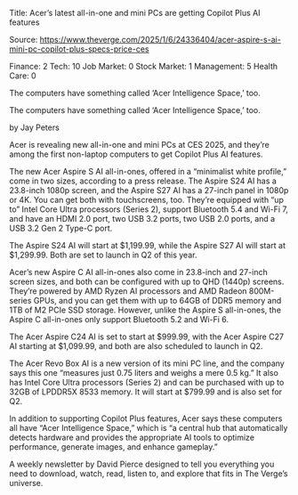 Title: Acer’s latest all-in-one and mini PCs are getting Copilot Plus AI features

Source: https://www.theverge.com/2025/1/6/24336404/acer-aspire-s-ai-mini-pc-copilot-plus-specs-price-ces

Finance: 2
Tech: 10
Job Market: 0
Stock Market: 1
Management: 5
Health Care: 0

The computers have something called ‘Acer Intelligence Space,’ too.

The computers have something called ‘Acer Intelligence Space,’ too.

by  Jay Peters

Acer is revealing new all-in-one and mini PCs at CES 2025, and they’re among the first non-laptop computers to get Copilot Plus AI features.

The new Acer Aspire S AI all-in-ones, offered in a “minimalist white profile,” come in two sizes, according to a press release. The Aspire S24 AI has a 23.8-inch 1080p screen, and the Aspire S27 AI has a 27-inch panel in 1080p or 4K. You can get both with touchscreens, too. They’re equipped with “up to” Intel Core Ultra processors (Series 2), support Bluetooth 5.4 and Wi-Fi 7, and have an HDMI 2.0 port, two USB 3.2 ports, two USB 2.0 ports, and a USB 3.2 Gen 2 Type-C port.

The Aspire S24 AI will start at $1,199.99, while the Aspire S27 AI will start at $1,299.99. Both are set to launch in Q2 of this year.

Acer’s new Aspire C AI all-in-ones also come in 23.8-inch and 27-inch screen sizes, and both can be configured with up to QHD (1440p) screens. They’re powered by AMD Ryzen AI processors and AMD Radeon 800M-series GPUs, and you can get them with up to 64GB of DDR5 memory and 1TB of M2 PCIe SSD storage. However, unlike the Aspire S all-in-ones, the Aspire C all-in-ones only support Bluetooth 5.2 and Wi-Fi 6.

The Acer Aspire C24 AI is set to start at $999.99, with the Acer Aspire C27 AI starting at $1,099.99, and both are also scheduled to launch in Q2.

The Acer Revo Box AI is a new version of its mini PC line, and the company says this one “measures just 0.75 liters and weighs a mere 0.5 kg.” It also has Intel Core Ultra processors (Series 2) and can be purchased with up to 32GB of LPDDR5X 8533 memory. It will start at $799.99 and is also set for Q2.

In addition to supporting Copilot Plus features, Acer says these computers all have “Acer Intelligence Space,” which is “a central hub that automatically detects hardware and provides the appropriate AI tools to optimize performance, generate images, and enhance gameplay.”

A weekly newsletter by David Pierce designed to tell you everything you need to download, watch, read, listen to, and explore that fits in The Verge’s universe.
